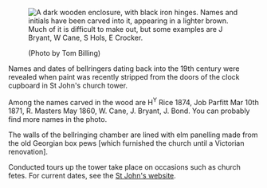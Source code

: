 <figure>
<img src="../bellchamber.jpg" alt="A dark wooden enclosure, with black iron hinges. Names and initials have been carved into it, appearing in a lighter brown. Much of it is difficult to make out, but some examples are J Bryant, W Cane, S Hols, E Crocker.">
<figcaption>

(Photo by Tom Billing)

</figcaption>
</figure>

Names and dates of bellringers dating back into the 19th century were
revealed when paint was recently stripped from the doors of the clock
cupboard in St John's church tower.

Among the names carved in the wood are H<sup>Y</sup> Rice 1874, Job Parfitt Mar
10th 1871, R. Masters May 1860, W. Cane, J. Bryant, J. Bond. You can
probably find more names in the photo.

The walls of the bellringing chamber are lined with elm panelling made
from the old Georgian box pews [which furnished the church until a
Victorian renovation].

Conducted tours up the tower take place on occasions such as church
fetes. For current dates, see the [St John's
website](http://stjohns-glastonbury.org.uk).
